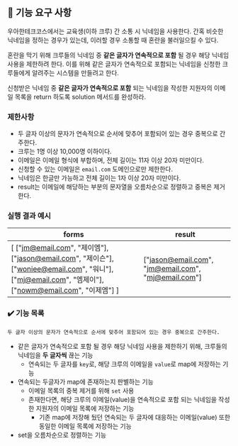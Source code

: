 ## 🚀 기능 요구 사항

우아한테크코스에서는 교육생(이하 크루) 간 소통 시 닉네임을 사용한다. 간혹 비슷한 닉네임을 정하는 경우가 있는데, 이러할 경우 소통할 때 혼란을 불러일으킬 수 있다.

혼란을 막기 위해 크루들의 닉네임 중 **같은 글자가 연속적으로 포함** 될 경우 해당 닉네임 사용을 제한하려 한다. 이를 위해 같은 글자가 연속적으로 포함되는 닉네임을 신청한 크루들에게 알려주는 시스템을 만들려고 한다.


신청받은 닉네임 중 **같은 글자가 연속적으로 포함** 되는 닉네임을 작성한 지원자의 이메일 목록을 return 하도록 solution 메서드를 완성하라.

### 제한사항

- 두 글자 이상의 문자가 연속적으로 순서에 맞추어 포함되어 있는 경우 중복으로 간주한다.
- 크루는 1명 이상 10,000명 이하이다.
- 이메일은 이메일 형식에 부합하며, 전체 길이는 11자 이상 20자 미만이다.
- 신청할 수 있는 이메일은 `email.com` 도메인으로만 제한한다.
- 닉네임은 한글만 가능하고 전체 길이는 1자 이상 20자 미만이다.
- result는 이메일에 해당하는 부분의 문자열을 오름차순으로 정렬하고 중복은 제거한다.

### 실행 결과 예시

| forms | result |
| --- | --- |
| [ ["jm@email.com", "제이엠"], ["jason@email.com", "제이슨"], ["woniee@email.com", "워니"], ["mj@email.com", "엠제이"], ["nowm@email.com", "이제엠"] ] | ["jason@email.com", "jm@email.com", "mj@email.com"] |

### ✔️ 기능 목록

    두 글자 이상의 문자가 연속적으로 순서에 맞추어 포함되어 있는 경우 중복으로 간주한다.
* 같은 글자가 연속적으로 포함 될 경우 해당 닉네임 사용을 제한하기 위해, 크루들의 닉네임을 **두 글자씩** 끊는 기능
  *  연속되는 두 글자를 `key`로, 해당 크루의 이메일을 `value`로 map에 저장하는 기능
* 연속되는 두글자가 map에 존재하는지 판별하는 기능
  * 이메일 목록의 중복 제거를 위해 `set` 사용
  * 존재한다면, 해당 크루의 이메일(value)을 연속적으로 포함 되는 닉네임을 작성한 지원자의 이메일 목록에 저장하는 기능
    * 기존 map에 저장해 뒀던 연속되는 두 글자에 대응하는 이메일(value) 또한 동일한 이메일 목록에 저장하는 기능
* set을 오름차순으로 정렬하는 기능




